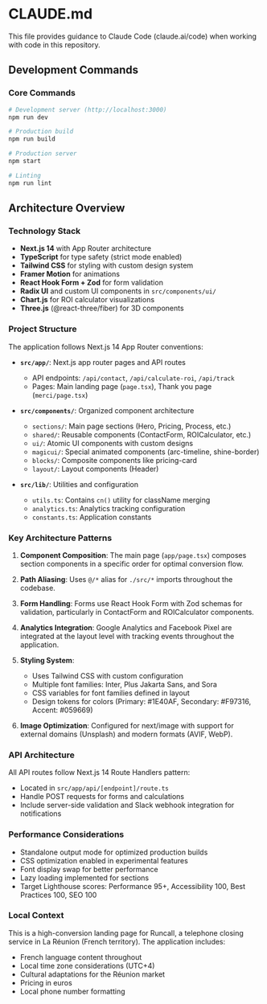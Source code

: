 # CLAUDE.md

This file provides guidance to Claude Code (claude.ai/code) when working with code in this repository.

## Development Commands

### Core Commands
```bash
# Development server (http://localhost:3000)
npm run dev

# Production build
npm run build

# Production server
npm start

# Linting
npm run lint
```

## Architecture Overview

### Technology Stack
- **Next.js 14** with App Router architecture
- **TypeScript** for type safety (strict mode enabled)
- **Tailwind CSS** for styling with custom design system
- **Framer Motion** for animations
- **React Hook Form + Zod** for form validation
- **Radix UI** and custom UI components in `src/components/ui/`
- **Chart.js** for ROI calculator visualizations
- **Three.js** (@react-three/fiber) for 3D components

### Project Structure

The application follows Next.js 14 App Router conventions:

- **`src/app/`**: Next.js app router pages and API routes
  - API endpoints: `/api/contact`, `/api/calculate-roi`, `/api/track`
  - Pages: Main landing page (`page.tsx`), Thank you page (`merci/page.tsx`)
  
- **`src/components/`**: Organized component architecture
  - `sections/`: Main page sections (Hero, Pricing, Process, etc.)
  - `shared/`: Reusable components (ContactForm, ROICalculator, etc.)
  - `ui/`: Atomic UI components with custom designs
  - `magicui/`: Special animated components (arc-timeline, shine-border)
  - `blocks/`: Composite components like pricing-card
  - `layout/`: Layout components (Header)

- **`src/lib/`**: Utilities and configuration
  - `utils.ts`: Contains `cn()` utility for className merging
  - `analytics.ts`: Analytics tracking configuration
  - `constants.ts`: Application constants

### Key Architecture Patterns

1. **Component Composition**: The main page (`app/page.tsx`) composes section components in a specific order for optimal conversion flow.

2. **Path Aliasing**: Uses `@/*` alias for `./src/*` imports throughout the codebase.

3. **Form Handling**: Forms use React Hook Form with Zod schemas for validation, particularly in ContactForm and ROICalculator components.

4. **Analytics Integration**: Google Analytics and Facebook Pixel are integrated at the layout level with tracking events throughout the application.

5. **Styling System**: 
   - Uses Tailwind CSS with custom configuration
   - Multiple font families: Inter, Plus Jakarta Sans, and Sora
   - CSS variables for font families defined in layout
   - Design tokens for colors (Primary: #1E40AF, Secondary: #F97316, Accent: #059669)

6. **Image Optimization**: Configured for next/image with support for external domains (Unsplash) and modern formats (AVIF, WebP).

### API Architecture

All API routes follow Next.js 14 Route Handlers pattern:
- Located in `src/app/api/[endpoint]/route.ts`
- Handle POST requests for forms and calculations
- Include server-side validation and Slack webhook integration for notifications

### Performance Considerations

- Standalone output mode for optimized production builds
- CSS optimization enabled in experimental features
- Font display swap for better performance
- Lazy loading implemented for sections
- Target Lighthouse scores: Performance 95+, Accessibility 100, Best Practices 100, SEO 100

### Local Context

This is a high-conversion landing page for Runcall, a telephone closing service in La Réunion (French territory). The application includes:
- French language content throughout
- Local time zone considerations (UTC+4)
- Cultural adaptations for the Réunion market
- Pricing in euros
- Local phone number formatting